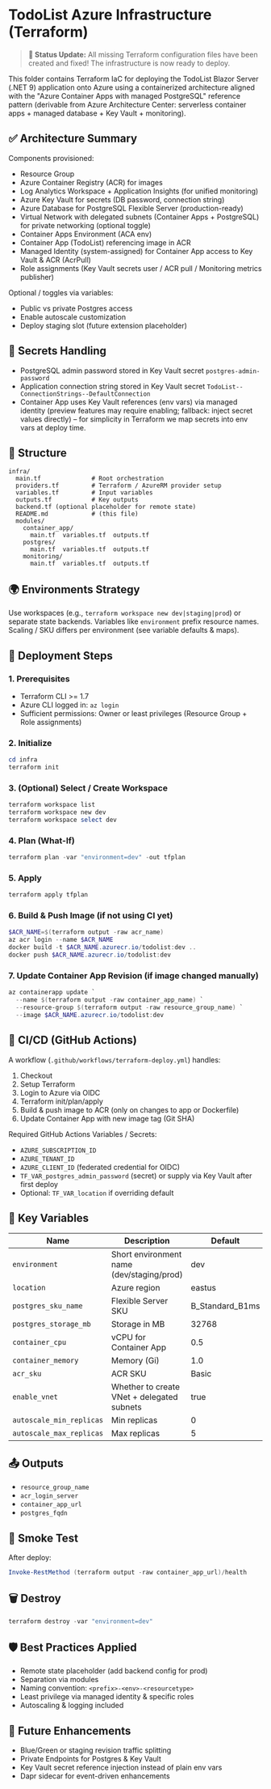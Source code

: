 # TodoList Azure Infrastructure (Terraform)

> **🎉 Status Update:** All missing Terraform configuration files have been created and fixed! The infrastructure is now ready to deploy.

This folder contains Terraform IaC for deploying the TodoList Blazor Server (.NET 9) application onto Azure using a containerized architecture aligned with the "Azure Container Apps with managed PostgreSQL" reference pattern (derivable from Azure Architecture Center: serverless container apps + managed database + Key Vault + monitoring).

## ✅ Architecture Summary

Components provisioned:
- Resource Group
- Azure Container Registry (ACR) for images
- Log Analytics Workspace + Application Insights (for unified monitoring)
- Azure Key Vault for secrets (DB password, connection string)
- Azure Database for PostgreSQL Flexible Server (production-ready)
- Virtual Network with delegated subnets (Container Apps + PostgreSQL) for private networking (optional toggle)
- Container Apps Environment (ACA env)
- Container App (TodoList) referencing image in ACR
- Managed Identity (system-assigned) for Container App access to Key Vault & ACR (AcrPull)
- Role assignments (Key Vault secrets user / ACR pull / Monitoring metrics publisher)

Optional / toggles via variables:
- Public vs private Postgres access
- Enable autoscale customization
- Deploy staging slot (future extension placeholder)

## 🔐 Secrets Handling
- PostgreSQL admin password stored in Key Vault secret `postgres-admin-password`
- Application connection string stored in Key Vault secret `TodoList--ConnectionStrings--DefaultConnection`
- Container App uses Key Vault references (env vars) via managed identity (preview features may require enabling; fallback: inject secret values directly) – for simplicity in Terraform we map secrets into env vars at deploy time.

## 📂 Structure
```
infra/
  main.tf              # Root orchestration
  providers.tf         # Terraform / AzureRM provider setup
  variables.tf         # Input variables
  outputs.tf           # Key outputs
  backend.tf (optional placeholder for remote state)
  README.md            # (this file)
  modules/
    container_app/
      main.tf  variables.tf  outputs.tf
    postgres/
      main.tf  variables.tf  outputs.tf
    monitoring/
      main.tf  variables.tf  outputs.tf
```

## 🌍 Environments Strategy
Use workspaces (e.g., `terraform workspace new dev|staging|prod`) or separate state backends. Variables like `environment` prefix resource names. Scaling / SKU differs per environment (see variable defaults & maps).

## 🚀 Deployment Steps

### 1. Prerequisites
- Terraform CLI >= 1.7
- Azure CLI logged in: `az login`
- Sufficient permissions: Owner or least privileges (Resource Group + Role assignments)

### 2. Initialize
```powershell
cd infra
terraform init
```

### 3. (Optional) Select / Create Workspace
```powershell
terraform workspace list
terraform workspace new dev
terraform workspace select dev
```

### 4. Plan (What-If)
```powershell
terraform plan -var "environment=dev" -out tfplan
```

### 5. Apply
```powershell
terraform apply tfplan
```

### 6. Build & Push Image (if not using CI yet)
```powershell
$ACR_NAME=$(terraform output -raw acr_name)
az acr login --name $ACR_NAME
docker build -t $ACR_NAME.azurecr.io/todolist:dev ..
docker push $ACR_NAME.azurecr.io/todolist:dev
```

### 7. Update Container App Revision (if image changed manually)
```powershell
az containerapp update `
  --name $(terraform output -raw container_app_name) `
  --resource-group $(terraform output -raw resource_group_name) `
  --image $ACR_NAME.azurecr.io/todolist:dev
```

## 🔄 CI/CD (GitHub Actions)
A workflow (`.github/workflows/terraform-deploy.yml`) handles:
1. Checkout
2. Setup Terraform
3. Login to Azure via OIDC
4. Terraform init/plan/apply
5. Build & push image to ACR (only on changes to app or Dockerfile)
6. Update Container App with new image tag (Git SHA)

Required GitHub Actions Variables / Secrets:
- `AZURE_SUBSCRIPTION_ID`
- `AZURE_TENANT_ID`
- `AZURE_CLIENT_ID` (federated credential for OIDC)
- `TF_VAR_postgres_admin_password` (secret) or supply via Key Vault after first deploy
- Optional: `TF_VAR_location` if overriding default

## 🔧 Key Variables
| Name | Description | Default |
|------|-------------|---------|
| `environment` | Short environment name (dev/staging/prod) | dev |
| `location` | Azure region | eastus |
| `postgres_sku_name` | Flexible Server SKU | B_Standard_B1ms |
| `postgres_storage_mb` | Storage in MB | 32768 |
| `container_cpu` | vCPU for Container App | 0.5 |
| `container_memory` | Memory (Gi) | 1.0 |
| `acr_sku` | ACR SKU | Basic |
| `enable_vnet` | Whether to create VNet + delegated subnets | true |
| `autoscale_min_replicas` | Min replicas | 0 |
| `autoscale_max_replicas` | Max replicas | 5 |

## 📤 Outputs
- `resource_group_name`
- `acr_login_server`
- `container_app_url`
- `postgres_fqdn`

## 🧪 Smoke Test
After deploy:
```powershell
Invoke-RestMethod (terraform output -raw container_app_url)/health
```

## 🗑️ Destroy
```powershell
terraform destroy -var "environment=dev"
```

## 🛡️ Best Practices Applied
- Remote state placeholder (add backend config for prod)
- Separation via modules
- Naming convention: `<prefix>-<env>-<resourcetype>`
- Least privilege via managed identity & specific roles
- Autoscaling & logging included

## 📝 Future Enhancements
- Blue/Green or staging revision traffic splitting
- Private Endpoints for Postgres & Key Vault
- Key Vault secret reference injection instead of plain env vars
- Dapr sidecar for event-driven enhancements
